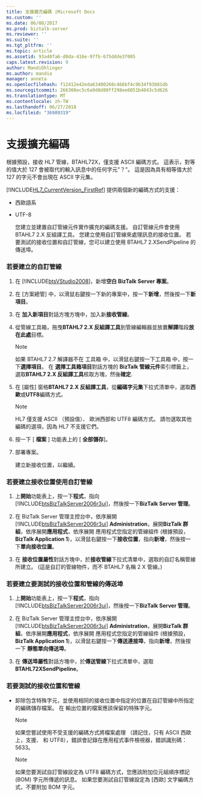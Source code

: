 ```yaml
---
title: 支援擴充編碼 |Microsoft Docs
ms.custom: ''
ms.date: 06/08/2017
ms.prod: biztalk-server
ms.reviewer: ''
ms.suite: ''
ms.tgt_pltfrm: ''
ms.topic: article
ms.assetid: 93a40fa6-d0da-416e-97fb-675ddde3f005
caps.latest.revision: 9
author: MandiOhlinger
ms.author: mandia
manager: anneta
ms.openlocfilehash: f12412e42eda63400260c466bf4c9b34f93881db
ms.sourcegitcommit: 266308ec5c6a9d8d80ff298ee6051b4843c5d626
ms.translationtype: MT
ms.contentlocale: zh-TW
ms.lasthandoff: 06/27/2018
ms.locfileid: "36989319"
---
```

# <a name="extended-encoding-support"></a>支援擴充編碼
根據預設，接收 HL7 管線，BTAHL72X，僅支援 ASCII 編碼方式。 這表示，對等的值大於 127 會被取代的輸入訊息中的任何字元"？"。 這是因為具有相等值大於 127 的字元不會出現在 ASCII 字元集。  
  
 [!INCLUDE[HL7_CurrentVersion_FirstRef](../../includes/hl7-currentversion-firstref-md.md)] 提供兩個新的編碼方式的支援：  
  
- 西歐語系  
  
- UTF-8  
  
  您建立並建置自訂管線元件實作擴充的編碼支援。 自訂管線元件會使用 BTAHL7 2.X 反組譯工具。 您建立使用自訂管線來處理訊息的接收位置。 若要測試的接收位置和自訂管線，您可以建立使用 BTAHL7 2.XSendPipeline 的傳送埠。  
  
### <a name="to-create-a-custom-pipeline"></a>若要建立的自訂管線  
  
1. 在  [!INCLUDE[btsVStudio2008](../../includes/btsvstudio2008-md.md)]，新增**空白 BizTalk Server 專案**。  
  
2. 在 [方案總管] 中，以滑鼠右鍵按一下新的專案中，按一下**新增**，然後按一下**新項目**。  
  
3. 在 **加入新項目**對話方塊方塊中，加入新**接收管線**。  
  
4. 從管線工具箱，拖曳**BTAHL7 2.X 反組譯工具**到管線編輯器並放置**解譯**階段**放在此處**目標。  
  
   > [!NOTE]
   >  如果 BTAHL7 2.7 解譯器不在 工具箱 中，以滑鼠右鍵按一下工具箱 中，按一下**選擇項目**。 在 **選擇工具箱項目**對話方塊的  **BizTalk 管線元件**索引標籤上，選取**BTAHL7 2.X 反組譯工具**核取方塊，然後**確定**.  
  
5. 在 [屬性] 窗格**BTAHL7 2.X 反組譯工具**，從**編碼字元集**下拉式清單中，選取**西歐**或**UTF8**編碼方式。  
  
   > [!NOTE]
   >  HL7 僅支援 ASCII （預設值）、 歐洲西部和 UTF8 編碼方式。 請勿選取其他編碼的選項，因為 HL7 不支援它們。  
  
6. 按一下 [ **檔案** ] 功能表上的 [ **全部儲存**]。  
  
7. 部署專案。  
  
    建立新接收位置，以繼續。  
  
### <a name="to-create-a-receive-location-that-uses-the-custom-pipeline"></a>若要建立接收位置使用自訂管線  
  
1. 上**開始**功能表上，按一下**程式**，指向[!INCLUDE[btsBizTalkServer2006r3ui](../../includes/btsbiztalkserver2006r3ui-md.md)]，然後按一下**BizTalk Server 管理**。  
  
2. 在 BizTalk Server 管理主控台中，依序展開[!INCLUDE[btsBizTalkServer2006r3ui](../../includes/btsbiztalkserver2006r3ui-md.md)] **Administration**，展開**BizTalk 群組**，依序展開**應用程式**，依序展開 應用程式您指定的管線組件 (根據預設， **BizTalk Application 1**)，以滑鼠右鍵按一下**接收位置**，指向**新增**，然後按一下**單向接收位置**。  
  
3. 在 **接收位置屬性**對話方塊中，於**接收管線**下拉式清單中，選取的自訂名稱管線所建立。 (這是自訂的管線物件，而不 BTAHL7 名稱 2 X 管線。)  
  
### <a name="to-create-a-send-port-to-test-the-receive-location-and-pipeline"></a>若要建立要測試的接收位置和管線的傳送埠  
  
1. 上**開始**功能表上，按一下**程式**，指向[!INCLUDE[btsBizTalkServer2006r3ui](../../includes/btsbiztalkserver2006r3ui-md.md)]，然後按一下**BizTalk Server 管理**。  
  
2. 在 BizTalk Server 管理主控台中，依序展開[!INCLUDE[btsBizTalkServer2006r3ui](../../includes/btsbiztalkserver2006r3ui-md.md)] **Administration**，展開**BizTalk 群組**，依序展開**應用程式**，依序展開 應用程式您指定的管線組件 (根據預設， **BizTalk Application 1**)，以滑鼠右鍵按一下**傳送連接埠**，指向**新增**，然後按一下  **靜態單向傳送埠**。  
  
3. 在 **傳送埠屬性**對話方塊中，於**傳送管線**下拉式清單中，選取**BTAHL72XSendPipeline**。  
  
### <a name="to-test-the-receive-location-and-pipeline"></a>若要測試的接收位置和管線  
  
-   卸除包含特殊字元，並使用相同的接收位置中指定的位置在自訂管線中所指定的編碼儲存檔案。 在 輸出位置的檔案應該保留的特殊字元。  
  
    > [!NOTE]
    >  如果您嘗試使用不受支援的編碼方式將檔案處理 （請記住，只有 ASCII 西歐上，支援、 和 UTF8），錯誤會記錄在應用程式事件檢視器，錯誤識別碼： 5633。  
  
    > [!NOTE]
    >  如果您要測試自訂管線設定為 UTF8 編碼方式，您應該附加位元組順序標記 (BOM) 字元所傳遞的訊息。 如果您要測試自訂管線設定為 [西歐] 文字編碼方式，不要附加 BOM 字元。